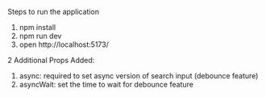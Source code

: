 Steps to run the application

1. npm install
2. npm run dev
3. open http://localhost:5173/

2 Additional Props Added:
  1. async: required to set async version of search input (debounce feature)
  2. asyncWait: set the time to wait for debounce feature
